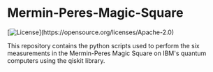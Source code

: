 # Mermin-Peres-Magic-Square
[![License](https://img.shields.io/github/license/Qiskit/qiskit.svg?)](https://opensource.org/licenses/Apache-2.0)

This repository contains the python scripts used to perform the six measurements in the Mermin-Peres Magic Square on IBM's quantum computers using the qiskit library. 
